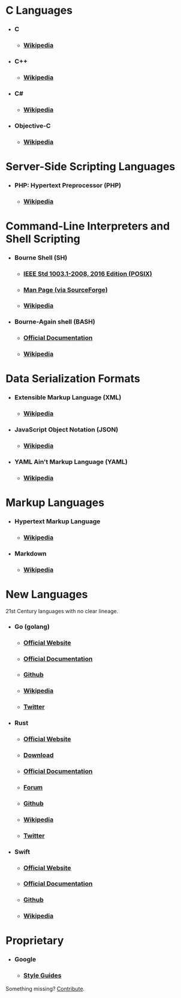 # C Languages

  * ### C

    * ### [Wikipedia](https://en.wikipedia.org/wiki/C_%28programming_language%29)


  * ### C++

    * ### [Wikipedia](https://en.wikipedia.org/wiki/C%2B%2B)


  * ### C#

    * ### [Wikipedia](https://en.wikipedia.org/wiki/C_Sharp_%28programming_language%29)


  * ### Objective-C

    * ### [Wikipedia](https://en.wikipedia.org/wiki/Objective-C)


# Server-Side Scripting Languages

  * ### PHP: Hypertext Preprocessor (PHP)

    * ### [Wikipedia](https://en.wikipedia.org/wiki/PHP)


# Command-Line Interpreters and Shell Scripting

  * ### Bourne Shell (SH)

    * ### [IEEE Std 1003.1-2008, 2016 Edition (POSIX)](http://pubs.opengroup.org/onlinepubs/9699919799/)

    * ### [Man Page (via SourceForge)](http://heirloom.sourceforge.net/sh/sh.1.html)

    * ### [Wikipedia](https://en.wikipedia.org/wiki/Bourne_shell)


  * ### Bourne-Again shell (BASH)

    * ### [Official Documentation](https://www.gnu.org/software/bash/manual/bashref.html)

    * ### [Wikipedia](https://en.wikipedia.org/wiki/Bash_%28Unix_shell%29)


# Data Serialization Formats

  * ### Extensible Markup Language (XML)

    * ### [Wikipedia](https://en.wikipedia.org/wiki/XML)


  * ### JavaScript Object Notation (JSON)

    * ### [Wikipedia](https://en.wikipedia.org/wiki/JSON)


  * ### YAML Ain't Markup Language (YAML)

    * ### [Wikipedia](https://en.wikipedia.org/wiki/YAML)


# Markup Languages

  * ### Hypertext Markup Language

    * ### [Wikipedia](https://en.wikipedia.org/wiki/HTML)


  * ### Markdown

    * ### [Wikipedia](https://en.wikipedia.org/wiki/Markdown)


# New Languages
21st Century languages with no clear lineage.

  * ### Go (golang)

    * ### [Official Website](https://golang.org/)

    * ### [Official Documentation](https://golang.org/doc/)

    * ### [Github](https://github.com/golang/go)

    * ### [Wikipedia](https://en.wikipedia.org/wiki/Go_%28programming_language%29)

    * ### [Twitter](https://twitter.com/GolangGo)


  * ### Rust

    * ### [Official Website](https://www.rust-lang.org/)

    * ### [Download](https://www.rust-lang.org/en-US/install.html)

    * ### [Official Documentation](https://www.rust-lang.org/en-US/documentation.html)

    * ### [Forum](https://users.rust-lang.org/)

    * ### [Github](https://github.com/rust-lang/rust)

    * ### [Wikipedia](https://en.wikipedia.org/wiki/Rust_%28programming_language%29)

    * ### [Twitter](https://twitter.com/rustlang)


  * ### Swift

    * ### [Official Website](https://developer.apple.com/swift/)

    * ### [Official Documentation](https://developer.apple.com/library/content/documentation/Swift/Conceptual/Swift_Programming_Language/index.html)

    * ### [Github](https://github.com/apple/swift)

    * ### [Wikipedia](https://en.wikipedia.org/wiki/Swift_%28programming_language%29)


# Proprietary

  * ### Google

    * ### [Style Guides](https://google.github.io/styleguide/)


Something missing? [Contribute](https://github.com/o0-o/docsdoc).
